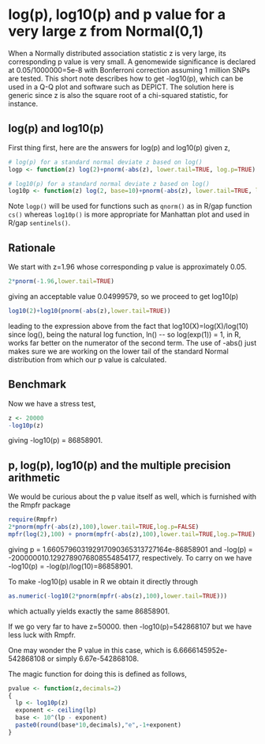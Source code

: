 # log(p), log10(p) and p value for a very large z from Normal(0,1)

When a Normally distributed association statistic z is very large, its corresponding p value is very small. A genomewide significance is declared at 0.05/1000000=5e-8 with Bonferroni correction assuming 1 million SNPs are tested. This short note describes how to get -log10(p), which can be used in a Q-Q plot and software such as DEPICT. The solution here is generic since z is also the square root of a chi-squared statistic, for instance.

## log(p) and log10(p)
First thing first, here are the answers for log(p) and log10(p) given z,
```r
# log(p) for a standard normal deviate z based on log()
logp <- function(z) log(2)+pnorm(-abs(z), lower.tail=TRUE, log.p=TRUE)

# log10(p) for a standard normal deviate z based on log()
log10p <- function(z) log(2, base=10)+pnorm(-abs(z), lower.tail=TRUE, log.p=TRUE)/log(10)
```
Note `logp()` will be used for functions such as `qnorm()` as in R/gap function `cs()` whereas `log10p()` is more appropriate for Manhattan plot and used in R/gap `sentinels()`.

## Rationale
We start with z=1.96 whose corresponding p value is approximately 0.05.
```r
2*pnorm(-1.96,lower.tail=TRUE)
```
giving an acceptable value 0.04999579, so we proceed to get log10(p)
```r
log10(2)+log10(pnorm(-abs(z),lower.tail=TRUE))
```
leading to the expression above from the fact that log10(X)=log(X)/log(10) since log(),
being the natural log function, ln() -- so log(exp(1)) = 1, in R, works far better on
the numerator of the second term. The use of -abs() just makes sure we are working on
the lower tail of the standard Normal distribution from which our p value is calculated.

## Benchmark
Now we have a stress test,
```r
z <- 20000
-log10p(z)
```
giving -log10(p) = 86858901.

## p, log(p), log10(p) and the multiple precision arithmetic

We would be curious about the p value itself as well, which is furnished with the Rmpfr package
```r
require(Rmpfr)
2*pnorm(mpfr(-abs(z),100),lower.tail=TRUE,log.p=FALSE)
mpfr(log(2),100) + pnorm(mpfr(-abs(z),100),lower.tail=TRUE,log.p=TRUE)
```
giving p = 1.660579603192917090365313727164e-86858901 and -log(p) = -200000010.1292789076808554854177,
respectively. To carry on we have -log10(p) = -log(p)/log(10)=86858901.

To make -log10(p) usable in R we obtain it directly through
```r
as.numeric(-log10(2*pnorm(mpfr(-abs(z),100),lower.tail=TRUE)))
```
which actually yields exactly the same 86858901.

If we go very far to have z=50000. then -log10(p)=542868107 but we have less luck with Rmpfr.

One may wonder the P value in this case, which is 6.6666145952e-542868108 or simply 6.67e-542868108.

The magic function for doing this is defined as follows,
```r
pvalue <- function(z,decimals=2)
{
  lp <- log10p(z)
  exponent <- ceiling(lp)
  base <- 10^(lp - exponent)
  paste0(round(base*10,decimals),"e",-1+exponent)
}
```
